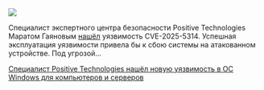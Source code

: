 <!--2025-08-14 14:00:43-->
<div class="yb">
  <div class="rss habr"><img src="https://habrastorage.org/getpro/habr/upload_files/bb8/c17/22c/bb8c1722c95d99ebeda02d95cde2cda6.png" /><p>Специалист экспертного центра безопасности Positive Technologies Маратом Гаяновым <a href="https://ptsecurity.com/ru-ru/about/news/pt-helps-improve-windows-security-for-computers-and-servers/" rel="noopener noreferrer nofollow">нашёл</a> уязвимость CVE-2025-5314. Успешная эксплуатация уязвимости привела бы к сбою системы на атакованном устройстве. Под угрозой... <p class="titl"><a href="https://habr.com/ru/news/937248/?utm_source=habrahabr&utm_medium=rss&utm_campaign=937248">Специалист Positive Technologies нашёл новую уязвимость в ОС Windows для компьютеров и серверов</a></p></div>
</div>
